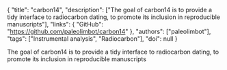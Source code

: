 {
  "title": "carbon14",
  "description": ["The goal of carbon14 is to provide a tidy interface to radiocarbon dating, to promote its inclusion in reproducible manuscripts"],
  "links": {
    "GitHub": "https://github.com/paleolimbot/carbon14"
  },
  "authors": ["paleolimbot"],
  "tags": ["Instrumental analysis", "Radiocarbon"],
  "doi": null
}

<!-- Generated by csv2md.R – do not edit by hand -->

The goal of carbon14 is to provide a tidy interface to radiocarbon dating, to promote its inclusion in reproducible manuscripts